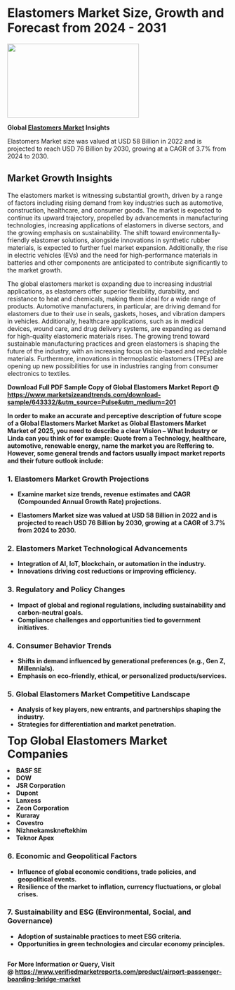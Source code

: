<H1>Elastomers Market Size, Growth and Forecast from 2024 - 2031</H1><img class="aligncenter size-medium wp-image-584254" src="https://thirdeyenews.in/wp-content/uploads/2024/09/Global-Market-Research-300x168.jpeg" alt="" width="300" height="168" /><p><strong>Global&nbsp;<a href="https://www.marketsizeandtrends.com/download-sample/643332/&amp;utm_source=Pulse&amp;utm_medium=201">Elastomers Market</a> Insights</strong></p><p>Elastomers Market size was valued at USD 58 Billion in 2022 and is projected to reach USD 76 Billion by 2030, growing at a CAGR of 3.7% from 2024 to 2030.</p><p><h2>Market Growth Insights</h2> <p>The elastomers market is witnessing substantial growth, driven by a range of factors including rising demand from key industries such as automotive, construction, healthcare, and consumer goods. The market is expected to continue its upward trajectory, propelled by advancements in manufacturing technologies, increasing applications of elastomers in diverse sectors, and the growing emphasis on sustainability. The shift toward environmentally-friendly elastomer solutions, alongside innovations in synthetic rubber materials, is expected to further fuel market expansion. Additionally, the rise in electric vehicles (EVs) and the need for high-performance materials in batteries and other components are anticipated to contribute significantly to the market growth.</p> <p><strong></strong></p> <p>The global elastomers market is expanding due to increasing industrial applications, as elastomers offer superior flexibility, durability, and resistance to heat and chemicals, making them ideal for a wide range of products. Automotive manufacturers, in particular, are driving demand for elastomers due to their use in seals, gaskets, hoses, and vibration dampers in vehicles. Additionally, healthcare applications, such as in medical devices, wound care, and drug delivery systems, are expanding as demand for high-quality elastomeric materials rises. The growing trend toward sustainable manufacturing practices and green elastomers is shaping the future of the industry, with an increasing focus on bio-based and recyclable materials. Furthermore, innovations in thermoplastic elastomers (TPEs) are opening up new possibilities for use in industries ranging from consumer electronics to textiles. <p><strong></p><p><span class=""><strong>Download Full PDF Sample Copy of Global Elastomers Market Report</strong> @ <a href="https://www.marketsizeandtrends.com/download-sample/643332/&amp;utm_source=Pulse&amp;utm_medium=201" target="_blank">https://www.marketsizeandtrends.com/download-sample/643332/&amp;utm_source=Pulse&amp;utm_medium=201</a></span></p><p>In order to make an accurate and perceptive description of future scope of a Global&nbsp;Elastomers Market Market as Global&nbsp;Elastomers Market Market of 2025, you need to describe a clear Vision &ndash; What Industry or Linda can you think of for example: Quote from a Technology, healthcare, automotive, renewable energy, name the market you are Reffering to. However, some general trends and factors usually impact market reports and their future outlook include:</p><h3>1.&nbsp;<strong>Elastomers Market Growth Projections</strong></h3><ul><li>Examine market size trends, revenue estimates and CAGR (Compounded Annual Growth Rate) projections.</li><li><p>Elastomers Market size was valued at USD 58 Billion in 2022 and is projected to reach USD 76 Billion by 2030, growing at a CAGR of 3.7% from 2024 to 2030.</p></li></ul><h3>2.&nbsp;<strong>Elastomers Market Technological Advancements</strong></h3><ul><li>Integration of AI, IoT, blockchain, or automation in the industry.</li><li>Innovations driving cost reductions or improving efficiency.</li></ul><h3>3.&nbsp;<strong>Regulatory and Policy Changes</strong></h3><ul><li>Impact of global and regional regulations, including sustainability and carbon-neutral goals.</li><li>Compliance challenges and opportunities tied to government initiatives.</li></ul><h3>4.&nbsp;<strong>Consumer Behavior Trends</strong></h3><ul><li>Shifts in demand influenced by generational preferences (e.g., Gen Z, Millennials).</li><li>Emphasis on eco-friendly, ethical, or personalized products/services.</li></ul><h3>5.&nbsp;<strong>Global Elastomers Market Competitive Landscape</strong></h3><ul><li>Analysis of key players, new entrants, and partnerships shaping the industry.</li><li>Strategies for differentiation and market penetration.</li></ul><p data-pm-slice="1 1 []"><span style="color: inherit; font-family: inherit; font-size: 25px;">Top Global Elastomers Market Companies</span></p><div class="" data-test-id=""><p><li>BASF SE</li><li> DOW</li><li> JSR Corporation</li><li> Dupont</li><li> Lanxess</li><li> Zeon Corporation</li><li> Kuraray</li><li> Covestro</li><li> Nizhnekamskneftekhim</li><li> Teknor Apex</li></p></div><h3>6.&nbsp;<strong>Economic and Geopolitical Factors</strong></h3><ul><li>Influence of global economic conditions, trade policies, and geopolitical events.</li><li>Resilience of the market to inflation, currency fluctuations, or global crises.</li></ul><h3>7.&nbsp;<strong>Sustainability and ESG (Environmental, Social, and Governance)</strong></h3><ul><li>Adoption of sustainable practices to meet ESG criteria.</li><li>Opportunities in green technologies and circular economy principles.</li></ul><h2><strong style="font-size: 14px;">For More Information or Query, Visit @&nbsp;</strong><a style="background-color: #ffffff; font-size: 14px;" href="https://www.marketsizeandtrends.com/report/elastomers-market/" target="_blank">https://www.verifiedmarketreports.com/product/airport-passenger-boarding-bridge-market</a></h2>
